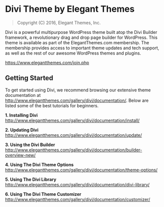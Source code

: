Divi Theme by Elegant Themes
============================

> Copyright (C) 2016, Elegant Themes, Inc.

Divi is a powerful multipurpose WordPress theme built atop the Divi Builder
framework, a revolutionary drag and drop page builder for WordPress. This theme
is available as part of the ElegantThemes.com membership. The membership provides
access to important theme updates and tech support, as well as the rest of 
our awesome WordPress themes and plugins.

https://www.elegantthemes.com/join.php


Getting Started
---------------

To get started using Divi, we recommend browsing our extensive theme documentation
at http://www.elegantthemes.com/gallery/divi/documentation/. Below are listed 
some of the best tutorials for beginners. 

**1. Installing Divi**
http://www.elegantthemes.com/gallery/divi/documentation/install/

**2. Updating Divi**
http://www.elegantthemes.com/gallery/divi/documentation/update/

**3. Using the Divi Builder**
http://www.elegantthemes.com/gallery/divi/documentation/builder-overview-new/

**4. Using The Divi Theme Options**
http://www.elegantthemes.com/gallery/divi/documentation/theme-options/

**5. Using The Divi Library**
http://www.elegantthemes.com/gallery/divi/documentation/divi-library/

**6. Using The Divi Theme Customizer**
http://www.elegantthemes.com/gallery/divi/documentation/customizer/
